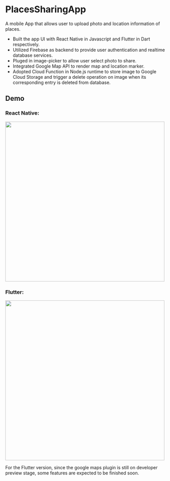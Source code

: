 # PlacesSharingApp
A mobile App that allows user to upload photo and location information of places.

* Built the app UI with React Native in Javascript and Flutter in Dart respectively.
* Utilized Firebase as backend to provide user authentication and realtime database services.
* Pluged in image-picker to allow user select photo to share.
* Integrated Google Map API to render map and location marker.
* Adopted Cloud Function in Node.js runtime to store image to Google Cloud Storage and trigger a delete operation on image when its corresponding entry is deleted from database.

## Demo
### React Native:
<image src="./demo/react-native_demo.gif" height="500"/>

### Flutter:
<image src="./demo/flutter_demo.gif" height="500"/>

For the Flutter version, since the google maps plugin is still on developer preview stage, some features are expected to be finished soon.

